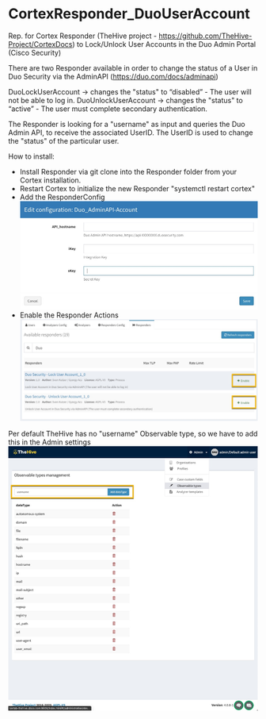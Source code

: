 # CortexResponder_DuoUserAccount
Rep. for Cortex Responder (TheHive project - https://github.com/TheHive-Project/CortexDocs)
to Lock/Unlock User Accounts in the Duo Admin Portal (Cisco Security)


There are two Responder available in order to change the status of a User in Duo Security via the AdminAPI (https://duo.com/docs/adminapi)

DuoLockUserAccount -> changes the "status" to “disabled” - The user will not be able to log in.
DuoUnlockUserAccount ->  changes the "status" to “active” - The user must complete secondary authentication.

The Responder is looking for a "username" as input and queries the Duo Admin API, to receive the associated UserID.
The UserID is used to change the "status" of the particular user.

How to install:
- Install Responder via git clone into the Responder folder from your Cortex installation.
- Restart Cortex to initialize the new Responder "systemctl restart cortex"
- Add the ResponderConfig 
  ![ResponderConfig](/ResponderConfig.jpg)
- Enable the Responder Actions
  ![Responders](/Responders.jpg)
 
Per default TheHive has no "username" Observable type, so we have to add this in the Admin settings
  ![AddObservableType](/AddObservableType.jpg)

